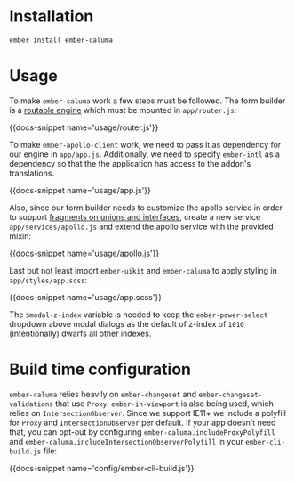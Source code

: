 # Installation

```bash
ember install ember-caluma
```

# Usage

To make `ember-caluma` work a few steps must be followed. The
form builder is a [routable engine](http://ember-engines.com) which must be
mounted in `app/router.js`:

{{docs-snippet name='usage/router.js'}}

To make `ember-apollo-client` work, we need to pass it as dependency for our
engine in `app/app.js`. Additionally, we need to specify `ember-intl` as a
dependency so that the the application has access to the addon's translations.

{{docs-snippet name='usage/app.js'}}

Also, since our form builder needs to customize the apollo service in order to
support [fragments on unions and interfaces](https://www.apollographql.com/docs/react/advanced/fragments.html#fragment-matcher),
create a new service `app/services/apollo.js` and extend the apollo service
with the provided mixin:

{{docs-snippet name='usage/apollo.js'}}

Last but not least import `ember-uikit` and `ember-caluma` to
apply styling in `app/styles/app.scss`:

{{docs-snippet name='usage/app.scss'}}

The `$modal-z-index` variable is needed to keep the `ember-power-select`
dropdown above modal dialogs as the default of z-index of `1010`
(intentionally) dwarfs all other indexes.

# Build time configuration

`ember-caluma` relies heavily on `ember-changeset` and
`ember-changeset-validations` that use `Proxy`.
`ember-in-viewport` is also being used, which relies on `IntersectionObserver`.
Since we support IE11+ we include a polyfill for `Proxy` and `IntersectionObserver` per default.
If your app doesn't need that, you can opt-out by configuring `ember-caluma.includeProxyPolyfill` and `ember-caluma.includeIntersectionObserverPolyfill` in your
`ember-cli-build.js` file:

{{docs-snippet name='config/ember-cli-build.js'}}
